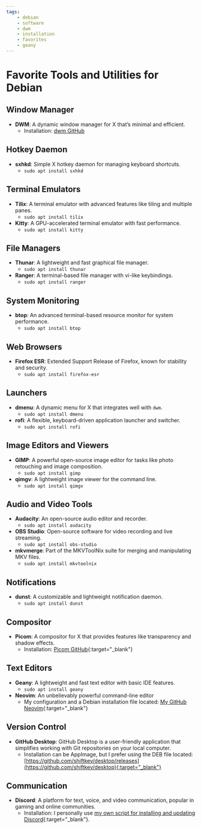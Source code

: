 ```yaml
---
tags:
    - debian
    - software
    - dwm
    - installation
    - favorites
    - geany
---
```


# Favorite Tools and Utilities for Debian

## Window Manager
- **DWM**: A dynamic window manager for X that’s minimal and efficient.
  - Installation: [dwm GitHub](https://github.com/dwm-suckless/dwm)

## Hotkey Daemon
- **sxhkd**: Simple X hotkey daemon for managing keyboard shortcuts.
  - `sudo apt install sxhkd`

## Terminal Emulators
- **Tilix**: A terminal emulator with advanced features like tiling and multiple panes.
  - `sudo apt install tilix`
- **Kitty**: A GPU-accelerated terminal emulator with fast performance.
  - `sudo apt install kitty`

## File Managers
- **Thunar**: A lightweight and fast graphical file manager.
  - `sudo apt install thunar`
- **Ranger**: A terminal-based file manager with vi-like keybindings.
  - `sudo apt install ranger`

## System Monitoring
- **btop**: An advanced terminal-based resource monitor for system performance.
  - `sudo apt install btop`

## Web Browsers
- **Firefox ESR**: Extended Support Release of Firefox, known for stability and security.
  - `sudo apt install firefox-esr`

## Launchers
- **dmenu**: A dynamic menu for X that integrates well with `dwm`.
  - `sudo apt install dmenu`
- **rofi**: A flexible, keyboard-driven application launcher and switcher.
  - `sudo apt install rofi`

## Image Editors and Viewers
- **GIMP**: A powerful open-source image editor for tasks like photo retouching and image composition.
  - `sudo apt install gimp`
- **qimgv**: A lightweight image viewer for the command line.
  - `sudo apt install qimgv`

## Audio and Video Tools
- **Audacity**: An open-source audio editor and recorder.
  - `sudo apt install audacity`
- **OBS Studio**: Open-source software for video recording and live streaming.
  - `sudo apt install obs-studio`
- **mkvmerge**: Part of the MKVToolNix suite for merging and manipulating MKV files.
  - `sudo apt install mkvtoolnix`

## Notifications
- **dunst**: A customizable and lightweight notification daemon.
  - `sudo apt install dunst`

## Compositor
- **Picom**: A compositor for X that provides features like transparency and shadow effects.
  - Installation: [Picom GitHub](https://github.com/FT-Labs/picom){:target="_blank"}

## Text Editors
- **Geany**: A lightweight and fast text editor with basic IDE features.
  - `sudo apt install geany`
- **Neovim**: An unbelievably powerful command-line editor
  - My configuration and a Debian installation file located: [My GitHub Neovim](https://github.com/drewgrif/nvim){:target="_blank"}
  
## Version Control
- **GitHub Desktop**: GitHub Desktop is a user-friendly application that simplifies working with Git repositories on your local computer.
  - Installation can be AppImage, but I prefer using the DEB file located:  [https://github.com/shiftkey/desktop/releases](https://github.com/shiftkey/desktop){:target="_blank"}

## Communication
- **Discord**: A platform for text, voice, and video communication, popular in gaming and online communities.
  - Installation: I personally use [my own script for installing and updating Discord](https://github.com/drewgrif/jag_dots/tree/main/scripts){:target="_blank"}.
